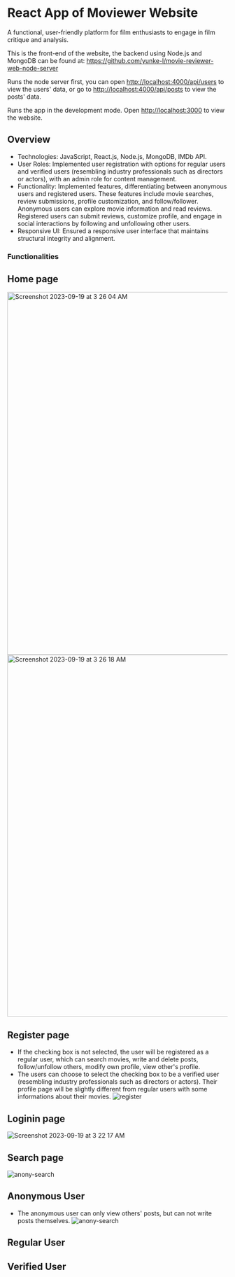 # React App of Moviewer Website
A functional, user-friendly platform for film enthusiasts to engage in film critique and analysis. 

This is the front-end of the website, the backend using Node.js and MongoDB can be found at: https://github.com/yunke-l/movie-reviewer-web-node-server   
  
Runs the node server first, you can open [http://localhost:4000/api/users](http://localhost:4000/api/users) to view the users' data, or go to [http://localhost:4000/api/posts](http://localhost:4000/api/posts) to view the posts' data. 

Runs the app in the development mode.
Open [http://localhost:3000](http://localhost:3000) to view the website.


## Overview
* Technologies: JavaScript, React.js, Node.js, MongoDB, IMDb API.
* User Roles: Implemented user registration with options for regular users and verified users (resembling industry professionals such as directors or actors), with an admin role for content management.
* Functionality: Implemented features, differentiating between anonymous users and registered users. These features include movie searches, review submissions, profile customization, and follow/follower. Anonymous users can explore movie information and read reviews. Registered users can submit reviews, customize profile, and engage in social interactions by following and unfollowing other users.
* Responsive UI: Ensured a responsive user interface that maintains structural integrity and alignment.


### Functionalities
## Home page
<img width="829" alt="Screenshot 2023-09-19 at 3 26 04 AM" src="https://github.com/yunke-l/movie-reviewer-web-react-app/assets/66773247/fd3655ec-c61a-4264-aa8d-298c2371d9b4">
<img width="827" alt="Screenshot 2023-09-19 at 3 26 18 AM" src="https://github.com/yunke-l/movie-reviewer-web-react-app/assets/66773247/313a25e3-4c30-48e8-8076-4e779b1009de">


## Register page
* If the checking box is not selected, the user will be registered as a regular user, which can search movies, write and delete posts, follow/unfollow others, modify own profile, view other's profile.
* The users can choose to select the checking box to be a verified user (resembling industry professionals such as directors or actors). Their profile page will be slightly different from regular users with some informations about their movies.
![register](https://github.com/yunke-l/movie-reviewer-web-react-app/assets/66773247/e8ef4b06-d117-4a0b-8dee-508eb4815efd)

## Loginin page
![Screenshot 2023-09-19 at 3 22 17 AM](https://github.com/yunke-l/movie-reviewer-web-react-app/assets/66773247/cca41186-5229-4fb3-a158-800aa02dec09)

## Search page
![anony-search](https://github.com/yunke-l/movie-reviewer-web-react-app/assets/66773247/f8d36753-a975-4193-aeae-74bf071374e8)

## Anonymous User
 * The anonymous user can only view others' posts, but can not write posts themselves.
![anony-search](https://github.com/yunke-l/movie-reviewer-web-react-app/assets/66773247/06443999-3733-442a-a8b0-c04899be1b48)


## Regular User



## Verified User
